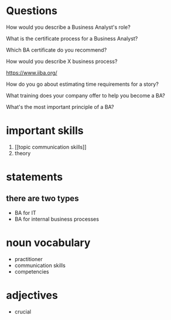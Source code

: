 # Questions
How would you describe a Business Analyst's role?

What is the certificate process for a Business Analyst?

Which BA certificate do you recommend?

How would you describe X business process?

https://www.iiba.org/

How do you go about estimating time requirements for a story?

What training does your company offer to help you become a BA?

What's the most important principle of a BA?

# important skills
1. [[topic communication skills]]
2. theory



# statements

## there are two types
- BA for IT
- BA for internal business processes

# noun vocabulary
- practitioner
- communication skills
- competencies

# adjectives
- crucial


